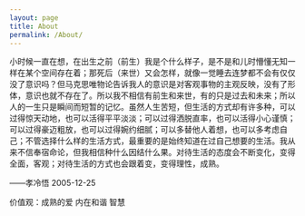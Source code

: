 ```yaml
---
layout: page
title: About
permalink: /About/
---
```


<center>
  
</center>


小时候一直在想，在出生之前（前生）我是个什么样子，是不是和儿时懵懂无知一样在某个空间存在着；那死后（来世）又会怎样，就像一觉睡去连梦都不会有仅仅没了意识吗？但马克思唯物论告诉我人的意识是对客观事物的主观反映，没有了形体，意识也就不存在了。所以我不相信有前生和来世，有的只是过去和未来；所以人的一生只是瞬间而短暂的记忆。虽然人生苦短，但生活的方式却有许多种，可以过得惊天动地，也可以活得平平淡淡；可以过得洒脱直率，也可以活得小心谨慎；可以过得豪迈粗放，也可以过得婉约细腻；可以多替他人着想，也可以多考虑自己；不管选择什么样的生活方式，最重要的是始终知道在过自己想要的生活。我从来不信奉宿命论，但我相信种什么因结什么果。对待生活的态度会不断变化，变得全面，客观；对待生活的方式也会跟着变，变得理性，成熟。

——孝冷悟 2005-12-25


价值观：成熟的爱 内在和谐 智慧


